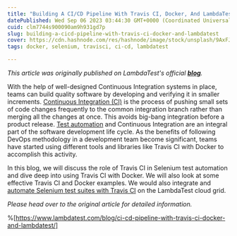 ```yaml
---
title: "Building A CI/CD Pipeline With Travis CI, Docker, And LambdaTest"
datePublished: Wed Sep 06 2023 03:44:30 GMT+0000 (Coordinated Universal Time)
cuid: clm7744s900090am9h931gd7p
slug: building-a-cicd-pipeline-with-travis-ci-docker-and-lambdatest
cover: https://cdn.hashnode.com/res/hashnode/image/stock/unsplash/9AxFJaNySB8/upload/65645617e8251e2e4c8b4df8d7261a35.jpeg
tags: docker, selenium, travisci, ci-cd, lambdatest

---
```


*This article was originally published on LambdaTest's official* [***blog***](https://www.lambdatest.com/blog/ci-cd-pipeline-with-travis-ci-docker-and-lambdatest/)*.*

With the help of well-designed Continuous Integration systems in place, teams can build quality software by developing and verifying it in smaller increments. [Continuous Integration (CI)](https://www.lambdatest.com/blog/what-is-continuous-integration-and-continuous-delivery/) is the process of pushing small sets of code changes frequently to the common integration branch rather than merging all the changes at once. This avoids big-bang integration before a product release. [Test automation](https://www.lambdatest.com/selenium-automation) and Continuous Integration are an integral part of the software development life cycle. As the benefits of following DevOps methodology in a development team become significant, teams have started using different tools and libraries like Travis CI with Docker to accomplish this activity.

In this blog, we will discuss the role of Travis CI in Selenium test automation and dive deep into using Travis CI with Docker. We will also look at some effective Travis CI and Docker examples. We would also integrate and [automate Selenium test suites with Travis CI](https://www.lambdatest.com/automate-selenium-tests-with-travisci) on the LambdaTest cloud grid.

*Please head over to the original article for detailed information.*

%[https://www.lambdatest.com/blog/ci-cd-pipeline-with-travis-ci-docker-and-lambdatest/]